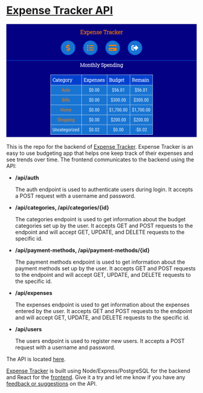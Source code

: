 # [Expense Tracker API](https://expense-tracker-cdd.herokuapp.com/)

![Expense Tracker Dashboard](src/images/dashboard_categories.png)

This is the repo for the backend of [Expense Tracker](https://expense-tracker-client.now.sh/). Expense Tracker is an easy to use budgeting app that helps one keep track of their expenses and see trends over time. The frontend communicates to the backend using the API:

-   **/api/auth**

    The auth endpoint is used to authenticate users during login. It accepts a POST request with a username and password.

-   **/api/categories, /api/categories/{id}**

    The categories endpoint is used to get information about the budget categories set up by the user. It accepts GET and POST requests to the endpoint and will accept GET, UPDATE, and DELETE requests to the specific id.

-   **/api/payment-methods, /api/payment-methods/{id}**

    The payment methods endpoint is used to get information about the payment methods set up by the user. It accepts GET and POST requests to the endpoint and will accept GET, UPDATE, and DELETE requests to the specific id.

-   **/api/expenses**

    The expenses endpoint is used to get information about the expenses entered by the user. It accepts GET and POST requests to the endpoint and will accept GET, UPDATE, and DELETE requests to the specific id.

-   **/api/users**

    The users endpoint is used to register new users. It accepts a POST request with a username and password.

The API is located [here](https://expense-tracker-cdd.herokuapp.com/).

[Expense Tracker](https://expense-tracker-client.now.sh/) is built using Node/Express/PostgreSQL for the backend and React for the [frontend](https://github.com/camdecoster/expense-tracker-client). Give it a try and let me know if you have any [feedback or suggestions](https://github.com/camdecoster/expense-tracker-api/issues) on the API.
